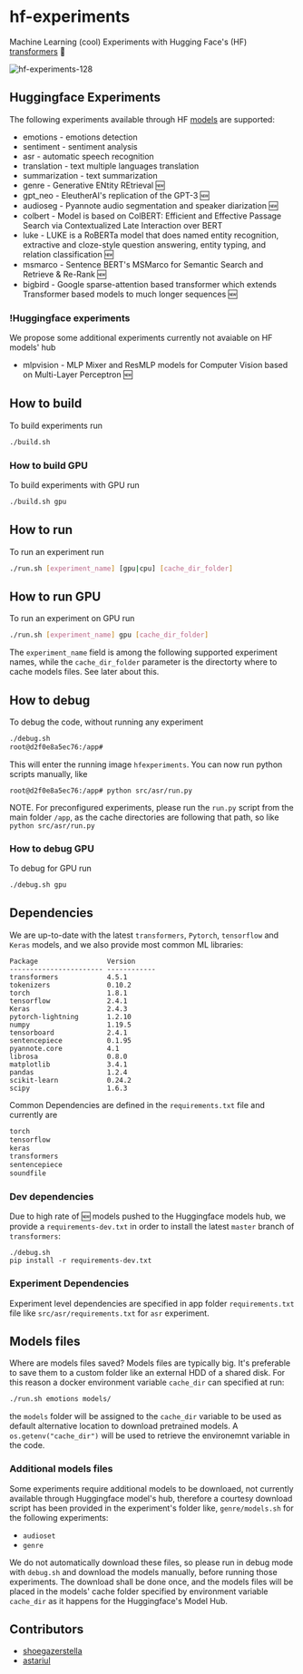 # hf-experiments
Machine Learning (cool) Experiments with Hugging Face's (HF) [transformers](https://github.com/huggingface/transformers) 🤗

![hf-experiments-128](https://user-images.githubusercontent.com/163333/117465228-c529e100-af51-11eb-92c4-2dca58b8f0f9.png)


## Huggingface Experiments
The following experiments available through HF [models](https://huggingface.co/models) are supported:

- emotions - emotions detection
- sentiment - sentiment analysis
- asr - automatic speech recognition
- translation - text multiple languages translation
- summarization - text summarization
- genre - Generative ENtity REtrieval :new:
- gpt_neo - EleutherAI's replication of the GPT-3 :new:
- audioseg - Pyannote audio segmentation and speaker diarization :new:
- colbert - Model is based on ColBERT: Efficient and Effective Passage Search via Contextualized Late Interaction over BERT
- luke - LUKE is a RoBERTa model that does named entity recognition, extractive and cloze-style question answering, entity typing, and relation classification :new:
- msmarco - Sentence BERT's MSMarco for Semantic Search and Retrieve & Re-Rank :new:
- bigbird - Google sparse-attention based transformer which extends Transformer based models to much longer sequences :new:

### !Huggingface experiments
We propose some additional experiments currently not avaiable on HF models' hub

- mlpvision - MLP Mixer and ResMLP models for Computer Vision based on Multi-Layer Perceptron :new:

## How to build
To build experiments run
```bash
./build.sh
```

### How to build GPU
To build experiments with GPU run
```bash
./build.sh gpu
```

## How to run
To run an experiment run
```bash
./run.sh [experiment_name] [gpu|cpu] [cache_dir_folder]
```

## How to run GPU
To run an experiment on GPU run
```bash
./run.sh [experiment_name] gpu [cache_dir_folder]
```

The `experiment_name` field is among the following supported experiment names, while the `cache_dir_folder` parameter is the directorty where to cache models files. See later about this.

## How to debug
To debug the code, without running any experiment
```bash
./debug.sh
root@d2f0e8a5ec76:/app# 
```
This will enter the running image `hfexperiments`. You can now run python scripts manually, like

```
root@d2f0e8a5ec76:/app# python src/asr/run.py
```

NOTE.
For preconfigured experiments, please run the `run.py` script from the main folder `/app`, as the cache directories are following that path, so like `python src/asr/run.py`

### How to debug GPU
To debug for GPU run
```bash
./debug.sh gpu
```

## Dependencies
We are up-to-date with the latest `transformers`, `Pytorch`, `tensorflow` and `Keras` models, and we also provide most common ML libraries:

```
Package                 Version     
----------------------- ------------
transformers            4.5.1
tokenizers              0.10.2 
torch                   1.8.1
tensorflow              2.4.1
Keras                   2.4.3
pytorch-lightning       1.2.10
numpy                   1.19.5
tensorboard             2.4.1
sentencepiece           0.1.95
pyannote.core           4.1
librosa                 0.8.0
matplotlib              3.4.1
pandas                  1.2.4 
scikit-learn            0.24.2
scipy                   1.6.3 
```

Common Dependencies are defined in the `requirements.txt` file and currently are

```bash
torch
tensorflow
keras
transformers
sentencepiece
soundfile
```

### Dev dependencies
Due to high rate of :new: models pushed to the Huggingface models hub, we provide a `requirements-dev.txt` in order to install the latest `master` branch of `transformers`:

```
./debug.sh
pip install -r requirements-dev.txt
```

### Experiment Dependencies
Experiment level dependencies are specified in app folder `requirements.txt` file like `src/asr/requirements.txt` for `asr` experiment.

## Models files
Where are models files saved? Models files are typically big. It's preferable to save them to a custom folder like an external HDD of a shared disk. For this reason a docker environment variable `cache_dir` can specified at run:

```bash
./run.sh emotions models/
```

the `models` folder will be assigned to the `cache_dir` variable to be used as default alternative location to download pretrained models. A `os.getenv("cache_dir")` will be used to retrieve the environemnt variable in the code.

### Additional models files
Some experiments require additional models to be downloaed, not currently available through Huggingface model's hub, therefore a courtesy download script has been provided in the experiment's folder like, `genre/models.sh` for the following experiments:

- `audioset`
- `genre`

We do not automatically download these files, so please run in debug mode with `debug.sh` and download the models manually, before running those experiments. The download shall be done once, and the models files will be placed in the models' cache folder specified by environment variable `cache_dir` as it happens for the Huggingface's Model Hub.

## Contributors

- [shoegazerstella](https://github.com/shoegazerstella)
- [astariul](https://github.com/astariul)
